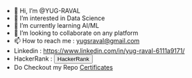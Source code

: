 - 👋 Hi, I’m @YUG-RAVAL
- 👀 I’m interested in Data Science
- 🌱 I’m currently learning AI/ML
- 💞️ I’m looking to collaborate on any platform
- 📫 How to reach me : yugsraval@gmail.com
- Linkedin : https://www.linkedin.com/in/yug-raval-6111a9171/
- HackerRank : <a href="https://www.hackerrank.com/yugsraval"><button type="button">HackerRank</button></a>
- Do Checkout my Repo <a href="https://github.com/YUG-RAVAL/Certificates">Certificates</a>

<!---
YUG-RAVAL/YUG-RAVAL is a ✨ special ✨ repository because its `README.md` (this file) appears on your GitHub profile.
You can click the Preview link to take a look at your changes.
--->

